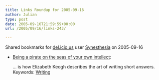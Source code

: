 ```yaml
---
title: Links Roundup for 2005-09-16
author: Julian
type: post
date: 2005-09-16T21:59:59+00:00
url: /2005/09/16/links-243/

---
```

Shared bookmarks for [del.icio.us][1] user  [Synesthesia][2] on 2005-09-16

  * [Being a pirate on the seas of your own intellect][3]:
  
    &#8230; is how Elizabeth Keogh describes the art of writing short answers.    
    Keywords: [Writing][4]

 [1]: http://del.icio.us/
 [2]: http://del.icio.us/synesthesia
 [3]: http://www.livejournal.com/users/sirenian/25729.html "http://www.livejournal.com/users/sirenian/25729.html"
 [4]: http://del.icio.us/synesthesia/Writing